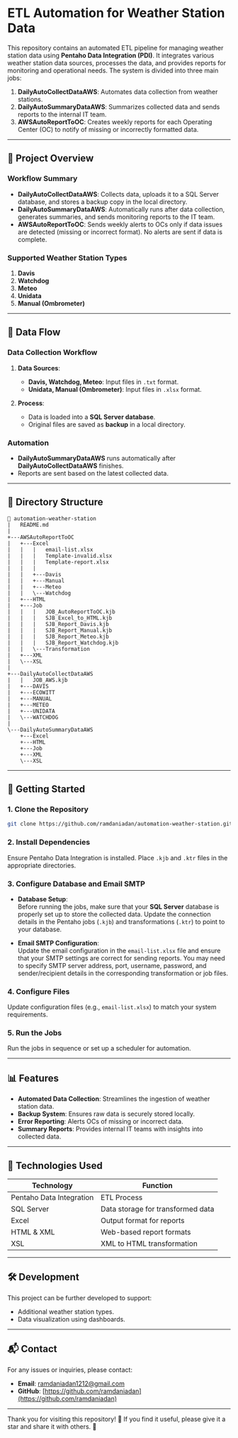 # ETL Automation for Weather Station Data

This repository contains an automated ETL pipeline for managing weather station data using **Pentaho Data Integration (PDI)**. It integrates various weather station data sources, processes the data, and provides reports for monitoring and operational needs. The system is divided into three main jobs:

1. **DailyAutoCollectDataAWS**: Automates data collection from weather stations.
2. **DailyAutoSummaryDataAWS**: Summarizes collected data and sends reports to the internal IT team.
3. **AWSAutoReportToOC**: Creates weekly reports for each Operating Center (OC) to notify of missing or incorrectly formatted data.

---

## 📖 **Project Overview**

### **Workflow Summary**

- **DailyAutoCollectDataAWS**: Collects data, uploads it to a SQL Server database, and stores a backup copy in the local directory.
- **DailyAutoSummaryDataAWS**: Automatically runs after data collection, generates summaries, and sends monitoring reports to the IT team.
- **AWSAutoReportToOC**: Sends weekly alerts to OCs only if data issues are detected (missing or incorrect format). No alerts are sent if data is complete.

### **Supported Weather Station Types**

1. **Davis**
2. **Watchdog**
3. **Meteo**
4. **Unidata**
5. **Manual (Ombrometer)**

---

## 🔄 **Data Flow**

### **Data Collection Workflow**

1. **Data Sources**:

   - **Davis, Watchdog, Meteo**: Input files in `.txt` format.
   - **Unidata, Manual (Ombrometer)**: Input files in `.xlsx` format.

2. **Process**:

   - Data is loaded into a **SQL Server database**.
   - Original files are saved as **backup** in a local directory.

### **Automation**

- **DailyAutoSummaryDataAWS** runs automatically after **DailyAutoCollectDataAWS** finishes.
- Reports are sent based on the latest collected data.

---

## 📂 **Directory Structure**

```plaintext
📂 automation-weather-station
|   README.md
|
+---AWSAutoReportToOC
|   +---Excel
|   |   |   email-list.xlsx
|   |   |   Template-invalid.xlsx
|   |   |   Template-report.xlsx
|   |   |
|   |   +---Davis
|   |   +---Manual
|   |   +---Meteo
|   |   \---Watchdog
|   +---HTML
|   +---Job
|   |   |   JOB_AutoReportToOC.kjb
|   |   |   SJB_Excel_to_HTML.kjb
|   |   |   SJB_Report_Davis.kjb
|   |   |   SJB_Report_Manual.kjb
|   |   |   SJB_Report_Meteo.kjb
|   |   |   SJB_Report_Watchdog.kjb
|   |   \---Transformation
|   +---XML
|   \---XSL
|
+---DailyAutoCollectDataAWS
|   |   JOB_AWS.kjb
|   +---DAVIS
|   +---ECOWITT
|   +---MANUAL
|   +---METEO
|   +---UNIDATA
|   \---WATCHDOG
|
\---DailyAutoSummaryDataAWS
    +---Excel
    +---HTML
    +---Job
    +---XML
    \---XSL
```

---

## 🚀 **Getting Started**

### **1. Clone the Repository**

```bash
git clone https://github.com/ramdaniadan/automation-weather-station.git
```

### **2. Install Dependencies**

Ensure Pentaho Data Integration is installed. Place `.kjb` and `.ktr` files in the appropriate directories.

### **3. Configure Database and Email SMTP**

- **Database Setup**:  
  Before running the jobs, make sure that your **SQL Server** database is properly set up to store the collected data. Update the connection details in the Pentaho jobs (`.kjb`) and transformations (`.ktr`) to point to your database.

- **Email SMTP Configuration**:  
  Update the email configuration in the `email-list.xlsx` file and ensure that your SMTP settings are correct for sending reports. You may need to specify SMTP server address, port, username, password, and sender/recipient details in the corresponding transformation or job files.

### **4. Configure Files**

Update configuration files (e.g., `email-list.xlsx`) to match your system requirements.

### **5. Run the Jobs**

Run the jobs in sequence or set up a scheduler for automation.

---

## 📊 **Features**

- **Automated Data Collection**: Streamlines the ingestion of weather station data.
- **Backup System**: Ensures raw data is securely stored locally.
- **Error Reporting**: Alerts OCs of missing or incorrect data.
- **Summary Reports**: Provides internal IT teams with insights into collected data.

---

## 📘 **Technologies Used**

| Technology               | Function                            |
| ------------------------ | ----------------------------------- |
| Pentaho Data Integration | ETL Process                         |
| SQL Server               | Data storage for transformed data   |
| Excel                    | Output format for reports           |
| HTML & XML               | Web-based report formats            |
| XSL                      | XML to HTML transformation          |

---

## 🛠️ **Development**

This project can be further developed to support:

- Additional weather station types.
- Data visualization using dashboards.

---

## 📬 **Contact**

For any issues or inquiries, please contact:

- **Email**: [ramdaniadan1212@gmail.com](mailto\:ramdaniadan1212@gmail.com)
- **GitHub**: [https://github.com/ramdaniadan](https://github.com/ramdaniadan)

---

Thank you for visiting this repository! 🌟 If you find it useful, please give it a star and share it with others. 🙌

